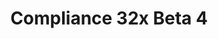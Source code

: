 ---
layout: post
title: Compliance 32x Beta 4
permalink: /compliance32x/B4
comments: true
comments-id: 1.16.5-32x-Beta-4
header-img: https://database.faithfulpack.net/images/website/posts/32x/B4.jpg

long_text: Some say these lands are bad, but we can assure you this beta isn't! We're almost there, we've reached 93%! This beta includes some new terracotta, edits to the gui screens, some color corrections to old textures, and a random assortment on other additions, ranging from nether bricks to bees. Enjoy!

main_changelog: changelogs/compliance32

download:
  - Java - 1.16.5 (GitHub):
    - https://github.com/Faithful-Resource-Pack/Resource-Pack-32x/releases/download/beta-4/Compliance-32x-Java-Beta-4.zip
  - Java - 1.16.5 (CurseForge):
    - https://www.curseforge.com/minecraft/texture-packs/faithful-32x/download/3238535
  - Bedrock - 1.16.210 (GitHub):
    - https://github.com/Faithful-Resource-Pack/Faithful-Bedrock-32x/releases/download/beta-4/Compliance-32x-Bedrock-Beta-4.mcpack
---